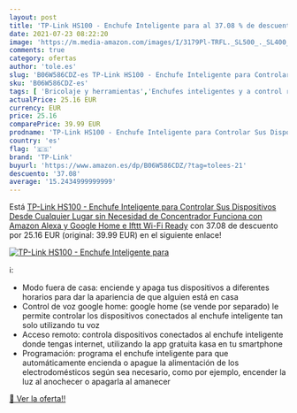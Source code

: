 ```yaml
---
layout: post
title: 'TP-Link HS100 - Enchufe Inteligente para al 37.08 % de descuento'
date: 2021-07-23 08:22:20
image: 'https://m.media-amazon.com/images/I/3179Pl-TRFL._SL500_._SL400_.jpg'
comments: true
category: ofertas
author: 'tole.es'
slug: 'B06W586CDZ-es TP-Link HS100 - Enchufe Inteligente para Controlar Sus...'
sku: 'B06W586CDZ-es'
tags: [ 'Bricolaje y herramientas','Enchufes inteligentes y a control remoto','Enchufes y accesorios','Instalación eléctrica','alexa','enchufe','google','home','ifttt','inteligente','tp-link', ]
actualPrice: 25.16 EUR
currency: EUR
price: 25.16
comparePrice: 39.99 EUR
prodname: 'TP-Link HS100 - Enchufe Inteligente para Controlar Sus Dispositivos Desde Cualquier Lugar  sin Necesidad de Concentrador  Funciona con Amazon Alexa y Google Home e Ifttt  Wi-Fi Ready'
country: 'es'
flag: '🇪🇸'
brand: 'TP-Link'
buyurl: 'https://www.amazon.es/dp/B06W586CDZ/?tag=tolees-21'
descuento: '37.08'
average: '15.2434999999999'
---
```


Está [TP-Link HS100 - Enchufe Inteligente para Controlar Sus Dispositivos Desde Cualquier Lugar  sin Necesidad de Concentrador  Funciona con Amazon Alexa y Google Home e Ifttt  Wi-Fi Ready](https://www.amazon.es/dp/B06W586CDZ/?tag=tolees-21) con 37.08 de descuento por 25.16 EUR (original: 39.99 EUR) en el siguiente enlace!

[![TP-Link HS100 - Enchufe Inteligente para](https://m.media-amazon.com/images/I/3179Pl-TRFL._SL500_._SL400_.jpg)](https://www.amazon.es/dp/B06W586CDZ/?tag=tolees-21)

ℹ️:

- Modo fuera de casa: enciende y apaga tus dispositivos a diferentes horarios para dar la apariencia de que alguien está en casa
- Control de voz google home: google home (se vende por separado) le permite controlar los dispositivos conectados al enchufe inteligente tan solo utilizando tu voz
- Acceso remoto: controla dispositivos conectados al enchufe inteligente donde tengas internet, utilizando la app gratuita kasa en tu smartphone
- Programación: programa el enchufe inteligente para que automáticamente encienda o apague la alimentación de los electrodomésticos según sea necesario, como por ejemplo, encender la luz al anochecer o apagarla al amanecer

[🛒 Ver la oferta!!](https://www.amazon.es/dp/B06W586CDZ/?tag=tolees-21)
